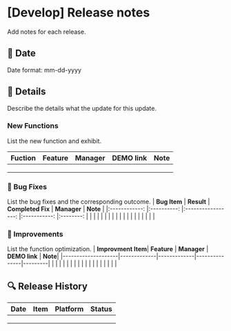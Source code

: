 # [Develop] Release notes

Add notes for each release.

## 📅 Date
Date format: mm-dd-yyyy

## 📝 Details
Describe the details what the update for this update. 

### New Functions
List the new function and exhibit.

| **Fuction** 	| **Feature** 	| **Manager** 	| **DEMO link** 	| **Note** 	|
|-------------	|-------------	|-------------	|---------------	|----------	|
|             	|             	|             	|                	|          	|
|             	|             	|             	|               	|          	|
|             	|             	|             	|               	|          	|



### 🐞 Bug Fixes
List the bug fixes and the corresponding outcome.
| **Bug Item** 	| **Result** 	| **Completed Fix** 	| **Manager** 	| **Note** 	|
|:------------:	|:----------:	|:-----------------:	|:-----------:	|:--------:	|
|              	|            	|                   	|             	|          	|
|              	|            	|                   	|             	|          	|
|              	|            	|                   	|             	|          	|

### 🔧 Improvements
List the function optimization.
| **Improvment Item**| **Feature** | **Manager** | **DEMO link** | **Note**|
|--------------------|-------------|-------------|---------------|---------|
|             	     |             |             |               |         |
|             	     |             |             |               |         |
|             	     |             |             |               |         |



## 🔍 Release History
| **Date** 	| **Item** 	| **Platform** 	| **Status** 	|
|:--------:	|:--------:	|:------------:	|:-------------:|
|          	|          	|           	|            	|
|          	|          	|              	|           	|
|          	|          	|              	|            	|